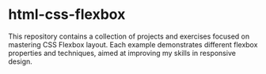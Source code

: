 # html-css-flexbox
This repository contains a collection of projects and exercises focused on mastering CSS Flexbox layout. Each example demonstrates different flexbox properties and techniques, aimed at improving my skills in responsive design.
